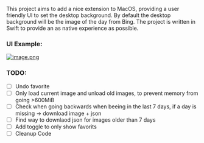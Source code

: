 This project aims to add a nice extension to MacOS, providing a user friendly UI to set the desktop background.
By default the desktop background will be the image of the day from Bing. The project is written in Swift to provide an as native experience as possible.

### UI Example:
[![image.png](https://i.postimg.cc/Y9Zq3CmC/image.png)](https://postimg.cc/Hc0gWH2q)


### TODO:
- [ ] Undo favorite
- [ ] Only load current image and unload old images, to prevent memory from going >600MiB
- [ ] Check when going backwards when beeing in the last 7 days, if a day is missing -> download image + json
- [ ] Find way to downlaod json for images older than 7 days
- [ ] Add toggle to only show favorits
- [ ] Cleanup Code

